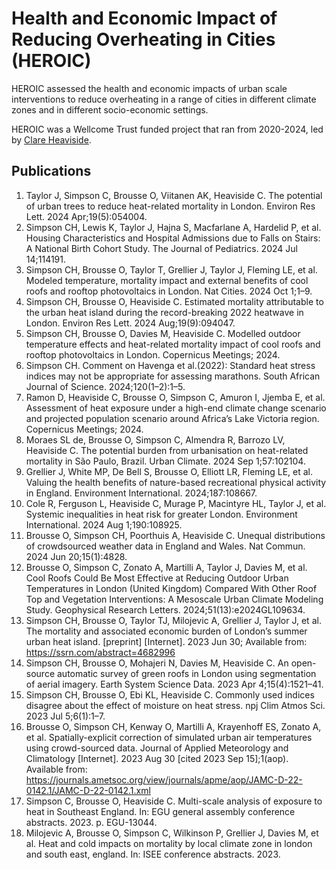 # Health and Economic Impact of Reducing Overheating in Cities (HEROIC)

HEROIC assessed the health and economic impacts of urban scale interventions to reduce overheating in a range of cities in different climate zones and in different socio-economic settings. 

HEROIC was a Wellcome Trust funded project that ran from 2020-2024, led by [Clare Heaviside](https://profiles.ucl.ac.uk/77627-clare-heaviside).

## Publications

1. Taylor J, Simpson C, Brousse O, Viitanen AK, Heaviside C. The potential of urban trees to reduce heat-related mortality in London. Environ Res Lett. 2024 Apr;19(5):054004. 
2. Simpson CH, Lewis K, Taylor J, Hajna S, Macfarlane A, Hardelid P, et al. Housing Characteristics and Hospital Admissions due to Falls on Stairs: A National Birth Cohort Study. The Journal of Pediatrics. 2024 Jul 14;114191. 
3. Simpson CH, Brousse O, Taylor T, Grellier J, Taylor J, Fleming LE, et al. Modeled temperature, mortality impact and external benefits of cool roofs and rooftop photovoltaics in London. Nat Cities. 2024 Oct 1;1–9. 
4. Simpson CH, Brousse O, Heaviside C. Estimated mortality attributable to the urban heat island during the record-breaking 2022 heatwave in London. Environ Res Lett. 2024 Aug;19(9):094047. 
5. Simpson CH, Brousse O, Davies M, Heaviside C. Modelled outdoor temperature effects and heat-related mortality impact of cool roofs and rooftop photovoltaics in London. Copernicus Meetings; 2024. 
6. Simpson CH. Comment on Havenga et al.(2022): Standard heat stress indices may not be appropriate for assessing marathons. South African Journal of Science. 2024;120(1–2):1–5. 
7. Ramon D, Heaviside C, Brousse O, Simpson C, Amuron I, Jjemba E, et al. Assessment of heat exposure under a high-end climate change scenario and projected population scenario around Africa’s Lake Victoria region. Copernicus Meetings; 2024. 
8. Moraes SL de, Brousse O, Simpson C, Almendra R, Barrozo LV, Heaviside C. The potential burden from urbanisation on heat-related mortality in São Paulo, Brazil. Urban Climate. 2024 Sep 1;57:102104. 
9. Grellier J, White MP, De Bell S, Brousse O, Elliott LR, Fleming LE, et al. Valuing the health benefits of nature-based recreational physical activity in England. Environment International. 2024;187:108667. 
10. Cole R, Ferguson L, Heaviside C, Murage P, Macintyre HL, Taylor J, et al. Systemic inequalities in heat risk for greater London. Environment International. 2024 Aug 1;190:108925. 
11. Brousse O, Simpson CH, Poorthuis A, Heaviside C. Unequal distributions of crowdsourced weather data in England and Wales. Nat Commun. 2024 Jun 20;15(1):4828. 
12. Brousse O, Simpson C, Zonato A, Martilli A, Taylor J, Davies M, et al. Cool Roofs Could Be Most Effective at Reducing Outdoor Urban Temperatures in London (United Kingdom) Compared With Other Roof Top and Vegetation Interventions: A Mesoscale Urban Climate Modeling Study. Geophysical Research Letters. 2024;51(13):e2024GL109634. 
13. Simpson CH, Brousse O, Taylor TJ, Milojevic A, Grellier J, Taylor J, et al. The mortality and associated economic burden of London’s summer urban heat island. [preprint] [Internet]. 2023 Jun 30; Available from: https://ssrn.com/abstract=4682996
14. Simpson CH, Brousse O, Mohajeri N, Davies M, Heaviside C. An open-source automatic survey of green roofs in London using segmentation of aerial imagery. Earth System Science Data. 2023 Apr 4;15(4):1521–41. 
15. Simpson CH, Brousse O, Ebi KL, Heaviside C. Commonly used indices disagree about the effect of moisture on heat stress. npj Clim Atmos Sci. 2023 Jul 5;6(1):1–7. 
16. Brousse O, Simpson CH, Kenway O, Martilli A, Krayenhoff ES, Zonato A, et al. Spatially-explicit correction of simulated urban air temperatures using crowd-sourced data. Journal of Applied Meteorology and Climatology [Internet]. 2023 Aug 30 [cited 2023 Sep 15];1(aop). Available from: https://journals.ametsoc.org/view/journals/apme/aop/JAMC-D-22-0142.1/JAMC-D-22-0142.1.xml
17. Simpson C, Brousse O, Heaviside C. Multi-scale analysis of exposure to heat in Southeast England. In: EGU general assembly conference abstracts. 2023. p. EGU-13044. 
18. Milojevic A, Brousse O, Simpson C, Wilkinson P, Grellier J, Davies M, et al. Heat and cold impacts on mortality by local climate zone in london and south east, england. In: ISEE conference abstracts. 2023. 
